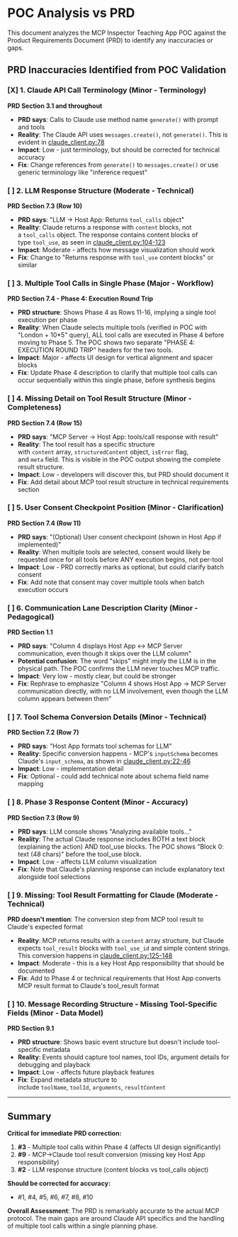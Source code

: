 # POC Analysis vs PRD
This document analyzes the MCP Inspector Teaching App POC against the Product Requirements Document (PRD) to identify any inaccuracies or gaps.

## **PRD Inaccuracies Identified from POC Validation**

### [X] **1. Claude API Call Terminology (Minor - Terminology)**

**PRD Section 3.1 and throughout**

- **PRD says**: Calls to Claude use method name `generate()` with prompt and tools
- **Reality**: The Claude API uses `messages.create()`, not `generate()`. This is evident in [claude_client.py:78](vscode-webview://1rthtb9g1l3s1kbger81te5sv8ab2062gg33qtn546ohsi766p0i/mcp_visualizer/poc/claude_client.py#L78)
- **Impact**: Low - just terminology, but should be corrected for technical accuracy
- **Fix**: Change references from `generate()` to `messages.create()` or use generic terminology like "inference request"

### [ ] **2. LLM Response Structure (Moderate - Technical)**

**PRD Section 7.3 (Row 10)**

- **PRD says**: "LLM → Host App: Returns `tool_calls` object"
- **Reality**: Claude returns a response with `content` blocks, not a `tool_calls` object. The response contains content blocks of type `tool_use`, as seen in [claude_client.py:104-123](vscode-webview://1rthtb9g1l3s1kbger81te5sv8ab2062gg33qtn546ohsi766p0i/mcp_visualizer/poc/claude_client.py#L104-123)
- **Impact**: Moderate - affects how message visualization should work
- **Fix**: Change to "Returns response with `tool_use` content blocks" or similar

### [ ] **3. Multiple Tool Calls in Single Phase (Major - Workflow)**

**PRD Section 7.4 - Phase 4: Execution Round Trip**

- **PRD structure**: Shows Phase 4 as Rows 11-16, implying a single tool execution per phase
- **Reality**: When Claude selects multiple tools (verified in POC with "London + 10*5" query), ALL tool calls are executed in Phase 4 before moving to Phase 5. The POC shows two separate "PHASE 4: EXECUTION ROUND TRIP" headers for the two tools.
- **Impact**: Major - affects UI design for vertical alignment and spacer blocks
- **Fix**: Update Phase 4 description to clarify that multiple tool calls can occur sequentially within this single phase, before synthesis begins

### [ ] **4. Missing Detail on Tool Result Structure (Minor - Completeness)**

**PRD Section 7.4 (Row 15)**

- **PRD says**: "MCP Server → Host App: tools/call response with result"
- **Reality**: The tool result has a specific structure with `content` array, `structuredContent` object, `isError` flag, and `meta` field. This is visible in the POC output showing the complete result structure.
- **Impact**: Low - developers will discover this, but PRD should document it
- **Fix**: Add detail about MCP tool result structure in technical requirements section

### [ ] **5. User Consent Checkpoint Position (Minor - Clarification)**

**PRD Section 7.4 (Row 11)**

- **PRD says**: "(Optional) User consent checkpoint (shown in Host App if implemented)"
- **Reality**: When multiple tools are selected, consent would likely be requested once for all tools before ANY execution begins, not per-tool
- **Impact**: Low - PRD correctly marks as optional, but could clarify batch consent
- **Fix**: Add note that consent may cover multiple tools when batch execution occurs

### [ ] **6. Communication Lane Description Clarity (Minor - Pedagogical)**

**PRD Section 1.1**

- **PRD says**: "Column 4 displays Host App ↔ MCP Server communication, even though it skips over the LLM column"
- **Potential confusion**: The word "skips" might imply the LLM is in the physical path. The POC confirms the LLM never touches MCP traffic.
- **Impact**: Very low - mostly clear, but could be stronger
- **Fix**: Rephrase to emphasize "Column 4 shows Host App → MCP Server communication directly, with no LLM involvement, even though the LLM column appears between them"

### [ ] **7. Tool Schema Conversion Details (Minor - Technical)**

**PRD Section 7.2 (Row 7)**

- **PRD says**: "Host App formats tool schemas for LLM"
- **Reality**: Specific conversion happens - MCP's `inputSchema` becomes Claude's `input_schema`, as shown in [claude_client.py:22-46](vscode-webview://1rthtb9g1l3s1kbger81te5sv8ab2062gg33qtn546ohsi766p0i/mcp_visualizer/poc/claude_client.py#L22-46)
- **Impact**: Low - implementation detail
- **Fix**: Optional - could add technical note about schema field name mapping

### [ ] **8. Phase 3 Response Content (Minor - Accuracy)**

**PRD Section 7.3 (Row 9)**

- **PRD says**: LLM console shows "Analyzing available tools..."
- **Reality**: The actual Claude response includes BOTH a text block (explaining the action) AND tool_use blocks. The POC shows "Block 0: text (48 chars)" before the tool_use block.
- **Impact**: Low - affects LLM column visualization
- **Fix**: Note that Claude's planning response can include explanatory text alongside tool selections

### [ ] **9. Missing: Tool Result Formatting for Claude (Moderate - Technical)**

**PRD doesn't mention**: The conversion step from MCP tool result to Claude's expected format

- **Reality**: MCP returns results with a `content` array structure, but Claude expects `tool_result` blocks with `tool_use_id` and simple content strings. This conversion happens in [claude_client.py:125-148](vscode-webview://1rthtb9g1l3s1kbger81te5sv8ab2062gg33qtn546ohsi766p0i/mcp_visualizer/poc/claude_client.py#L125-148)
- **Impact**: Moderate - this is a key Host App responsibility that should be documented
- **Fix**: Add to Phase 4 or technical requirements that Host App converts MCP result format to Claude's tool_result format

### [ ] **10. Message Recording Structure - Missing Tool-Specific Fields (Minor - Data Model)**

**PRD Section 9.1**

- **PRD structure**: Shows basic event structure but doesn't include tool-specific metadata
- **Reality**: Events should capture tool names, tool IDs, argument details for debugging and playback
- **Impact**: Low - affects future playback features
- **Fix**: Expand metadata structure to include `toolName`, `toolId`, `arguments`, `resultContent`

---

## **Summary**

**Critical for immediate PRD correction:**

1. **#3** - Multiple tool calls within Phase 4 (affects UI design significantly)
2. **#9** - MCP→Claude tool result conversion (missing key Host App responsibility)
3. **#2** - LLM response structure (content blocks vs tool_calls object)

**Should be corrected for accuracy:**

- #1, #4, #5, #6, #7, #8, #10

**Overall Assessment**: The PRD is remarkably accurate to the actual MCP protocol. The main gaps are around Claude API specifics and the handling of multiple tool calls within a single planning phase.

